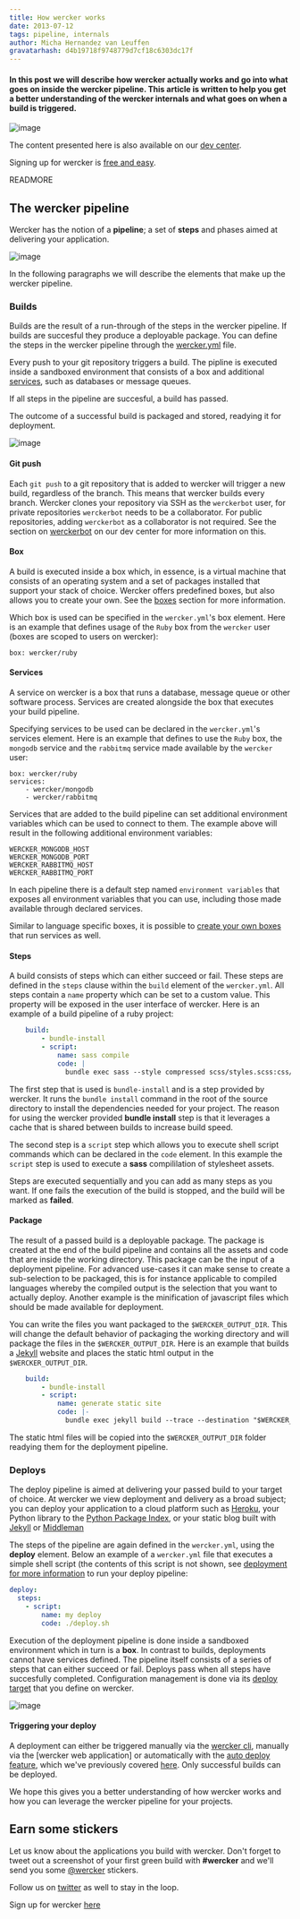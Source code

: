 ```yaml
---
title: How wercker works
date: 2013-07-12
tags: pipeline, internals
author: Micha Hernandez van Leuffen
gravatarhash: d4b19718f9748779d7cf18c6303dc17f
---
```


<h4 class="subheader">
In this post we will describe how wercker actually works and go into what goes on inside the wercker pipeline. This article is written to help you get a better understanding of the wercker internals and what goes on when a build is triggered.
</h4>

![image](http://f.cl.ly/items/341E3G3N2a1w0M3C0V06/google_plus.jpg)

The content presented here is also available on our [dev center](http://devcenter.wercker.com/articles/introduction/pipeline.html).

Signing up for wercker is [free and easy](https://app.wercker.com/users/new/).

READMORE

## The wercker pipeline
Wercker has the notion of a **pipeline**; a set of **steps** and phases aimed at delivering your application.

![image](http://f.cl.ly/items/2O3V2n3A1n2d3u3S363D/wercker_pipeline.png)

In the following paragraphs we will describe the elements that make up the wercker pipeline.

### Builds

Builds are the result of a run-through of the steps in the wercker pipeline. If builds are succesful they produce a deployable package. You can define the steps in the wercker pipeline through the
[wercker.yml](http://devcenter.wercker.com/articles/werckeryml) file.

Every push to your git repository triggers a build. The pipline is
executed inside a sandboxed environment that consists of a box and
additional [services](http://devcenter.wercker.com/articles/services/), such as databases or message queues.

If all steps in the pipeline are succesful, a build has passed.

The outcome of a successful build is packaged and stored, readying it for deployment.

![image](http://f.cl.ly/items/3S1e1Q2U462j0V0Z1e3V/wercker_pipeline_build.png)

#### Git push

Each `git push` to a git repository that is added to wercker will
trigger a new build, regardless of the branch. This means that wercker
builds every branch. Wercker clones your repository via SSH as the
`werckerbot` user, for private repositories `werckerbot` needs to be a collaborator. For public repositories, adding `werckerbot` as a collaborator is not required.
See the section on
[werckerbot](http://devcenter.wercker.com/articles/gettingstarted/werckerbot.html) on our dev center for more
information on this.

#### Box

A build is executed inside a box which, in essence, is a virtual machine that consists of an operating system and a set of packages installed that support your stack of choice. Wercker offers predefined boxes, but also allows you to create your own. See the [boxes](http://devcenter.wercker.com/articles/boxes/) section for more information.

Which box is used can be specified in the `wercker.yml`'s box element.
Here is an example that defines usage of the `Ruby` box from the
`wercker` user (boxes are scoped to users on wercker):

    box: wercker/ruby

#### Services

A service on wercker is a box that runs a database, message queue or other software process. Services are created alongside the box that executes your build pipeline.

Specifying services to be used can be declared in the `wercker.yml`'s services element. Here is an example that defines to use the `Ruby` box, the `mongodb` service and the `rabbitmq` service made available by the `wercker` user:

    box: wercker/ruby
    services:
        - wercker/mongodb
        - wercker/rabbitmq

Services that are added to the build pipeline can set additional environment variables which can be used to connect to them. The example above will result in the following additional environment variables:

    WERCKER_MONGODB_HOST
    WERCKER_MONGODB_PORT
    WERCKER_RABBITMQ_HOST
    WERCKER_RABBITMQ_PORT

In each pipeline there is a default step named `environment variables` that exposes all environment variables that you can use, including those made available through declared services.

Similar to language specific boxes, it is possible to [create your own boxes](http://devcenter.wercker.com/articles/boxes/)
that run services as well.

#### Steps

A build consists of steps which can either succeed or fail. These steps
are defined in the `steps` clause within the `build` element of the `wercker.yml`. All steps contain a `name` property which can be set to a custom value. This property will be exposed in the user interface of wercker. Here is an example of a build pipeline of a ruby project:

``` yaml
    build:
        - bundle-install
        - script:
            name: sass compile
            code: |
              bundle exec sass --style compressed scss/styles.scss:css/styles.min.css
```

The first step that is used is `bundle-install` and is a step provided by wercker. It runs the `bundle install` command in the root of the source directory to install the dependencies needed for your project. The reason for using the wercker provided **bundle install** step is that it leverages a cache that is shared between builds to increase build speed.

The second step is a `script` step which allows you to execute shell
script commands which can be declared in the `code` element. In this
example the `script` step is used to execute a **sass** compililation of stylesheet assets.

Steps are executed sequentially and you can add as many steps as you
want. If one fails the execution of the build is stopped, and the build
will be marked as **failed**.

#### Package

The result of a passed build is a deployable package. The package is
created at the end of the build pipeline and contains all the assets and
code that are inside the working directory. This package can be the
input of a deployment pipeline. For advanced use-cases it can make sense
to create a sub-selection to be packaged, this is for instance applicable to compiled languages whereby the compiled output is the selection that you want to actually deploy.
Another example is the minification of javascript files which should be made available for deployment.

You can write the files you want packaged to the `$WERCKER_OUTPUT_DIR`. This will change the default behavior of packaging the working directory and will package the files in the `$WERCKER_OUTPUT_DIR`. Here is an example that builds a [Jekyll](http://jekyllrb.com) website and places the static html output in the `$WERCKER_OUTPUT_DIR`.

``` yaml
    build:
        - bundle-install
        - script:
            name: generate static site
            code: |-
              bundle exec jekyll build --trace --destination "$WERCKER_OUTPUT_DIR"
```
The static html files will be copied into the `$WERCKER_OUTPUT_DIR` folder readying them for the deployment pipeline.

### Deploys
The deploy pipeline is aimed at delivering your passed build to your target of choice. At wercker we view deployment and delivery as a broad subject;
you can deploy your application to a cloud platform such as
[Heroku](http://devcenter.wercker.com/articles/deployment/heroku.html), your Python library to the [Python Package Index](http://devcenter.wercker.com/articles/deployment/pypi.html), or your static blog built with [Jekyll](http://blog.wercker.com/2013/05/31/simplify-you-jekyll-publishing-process-with-wercker.html) or [Middleman](http://blog.wercker.com/2013/06/10/Streamlining-Middleman-Deploys-to-s3.html)

The steps of the pipeline are again defined in the `wercker.yml`, using
the **deploy** element. Below an example of a `wercker.yml` file that executes a simple shell
script (the contents of this script is not shown, see [deployment for
more information](/articles/deployment/) to run your deploy pipeline:

``` yaml
deploy:
  steps:
    - script:
        name: my deploy
        code: ./deploy.sh
```

Execution of the deployment pipeline is done inside a sandboxed
environment which in turn is a **box**. In contrast to builds, deployments
cannot have services defined. The pipeline itself consists of a series
of steps that can either succeed or fail. Deploys pass when all steps
have succesfully completed. Configuration management is done via its
[deploy target](http://devcenter.wercker.com/articles/introduction/deploys.html) that you define on wercker.

![image](http://f.cl.ly/items/0T3z2f32433N2J3o0J26/wercker_pipeline_deploy.png)

#### Triggering your deploy
A deployment can either be triggered manually via the [wercker cli](http://devcenter.wercker.com/articles/cli/),
manually via the [wercker web application] or automatically with the [auto
deploy feature](http://devcenter.wercker.com/articles/deployment/), which we've previously covered [here](http://blog.wercker.com/2013/06/05/Autodeployment.html).
Only successful builds can be deployed.

We hope this gives you a better understanding of how wercker works and how you can leverage the wercker pipeline for your projects.

## Earn some stickers

Let us know about the applications you build with wercker. Don't forget to tweet out a screenshot of your first green build with **#wercker** and we'll send you some [@wercker](http://twitter.com/wercker) stickers.

Follow us on [twitter](http://twitter.com/wercker) as well to stay in the loop.

Sign up for wercker [here](https://app.wercker.com/users/new/)